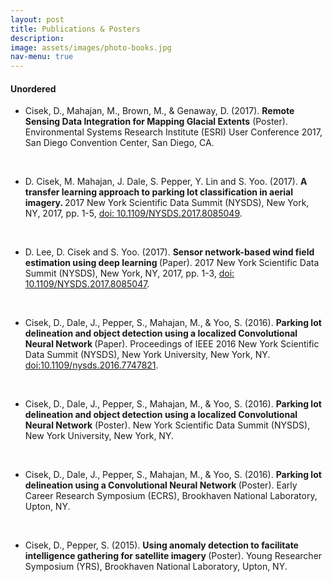 ```yaml
---
layout: post
title: Publications & Posters
description: 
image: assets/images/photo-books.jpg
nav-menu: true
---
```

<h4>Unordered</h4>
<ul><li>Cisek, D., Mahajan, M., Brown, M., & Genaway, D. (2017). <b>Remote Sensing Data Integration for Mapping Glacial Extents</b> (Poster). Environmental Systems Research Institute (ESRI) User Conference 2017, San Diego Convention Center, San Diego, CA.</li>

<br> <li>D. Cisek, M. Mahajan, J. Dale, S. Pepper, Y. Lin and S. Yoo. (2017). <b>A transfer learning approach to parking lot classification in aerial imagery. </b> 2017 New York Scientific Data Summit (NYSDS), New York, NY, 2017, pp. 1-5, <a href="https://ieeexplore.ieee.org/document/8085049">doi: 10.1109/NYSDS.2017.8085049</a>. </li>

<br> <li>D. Lee, D. Cisek and S. Yoo. (2017). <b>Sensor network-based wind field estimation using deep learning </b> (Paper). 2017 New York Scientific Data Summit (NYSDS), New York, NY, 2017, pp. 1-3, <a href="https://ieeexplore.ieee.org/document/8085047">doi: 10.1109/NYSDS.2017.8085047</a>. </li>


<br> <li>Cisek, D., Dale, J., Pepper, S., Mahajan, M., & Yoo, S. (2016). <b>Parking lot delineation and object detection using a localized Convolutional Neural Network </b> (Paper). Proceedings of IEEE 2016 New York Scientific Data Summit (NYSDS), New York University, New York, NY. <a href="https://ieeexplore.ieee.org/document/7747821">doi:10.1109/nysds.2016.7747821</a>. </li>

<br> <li>Cisek, D., Dale, J., Pepper, S., Mahajan, M., & Yoo, S. (2016). <b>Parking lot delineation and object detection using a localized Convolutional Neural Network</b> (Poster). New York Scientific Data Summit (NYSDS), New York University, New York, NY.   </li>

<br><li> Cisek, D., Dale, J., Pepper, S., Mahajan, M., & Yoo, S. (2016). <b>Parking lot delineation using a Convolutional Neural Network </b> (Poster). Early Career Research Symposium (ECRS), Brookhaven National Laboratory, Upton, NY.</li>
 
<br><li> Cisek, D., Pepper, S. (2015). <b>Using anomaly detection to facilitate intelligence gathering for satellite imagery </b> (Poster). Young Researcher Symposium (YRS), Brookhaven National Laboratory, Upton, NY.</li>  </ul>




		
